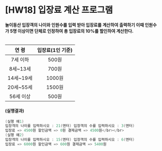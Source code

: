 # [HW18] 입장료 계산 프로그램
<h4>
놀이동산 입장객의 나이와 인원수를 입력 받아 입장료를 계산하여 출력하기
이때 인원수가 5명 이상이면 단체로 인정하여 총 입장료의 10%를 할인하여 계산한다.
</br></br></h4>

| 연 령 | 입장료(1인 기준) |
| :--: | :--: |
|7세 이하 |500원 |
|8세~13세| 700원|
|14세~19세 | 1000원|
|20세~55세 | 1500원|
|56세 이상  |500원|
<h4>(실행결과)</h4>

```cpp
(실행 예1)
입장객의 나이를 입력하시오 : 21(엔터) 입장객의 수를 입력하시오 : 3(엔터)
입장료 => 4500원 할인금액 => 0원 결제금액 => 4500원</br></br>
(실행 예2)
입장객의 나이를 입력하시오 : 15(엔터) 입장객의 수를 입력하시오 : 6(엔터)
입장료 => 6000원 할인금액 => 600원 결제금액 => 5400원
```
<!--

# [HW18] 입장료 계산 프로그램
<h4>
<div>놀이동산 입장객의 나이와 인원수를 입력 받아 입장료를 계산하여 출력하기
이때 인원수가 5명 이상이면 단체로 인정하여 총 입장료의 10%를 할인하여 계산한다.</div>
</h4>

| 연 령 | 입장료(1인 기준) |
| :--: | :--: |
|7세 이하 |500원 |
|8세~13세| 700원|
|14세~19세 | 1000원|
|20세~55세 | 1500원|
|56세 이상  |500원|

<h4>
<div>(실행결과)</div>
</br></h4>
<h4>
<div>(실행 예1)</div>
<div>입장객의 나이를 입력하시오 : 21(엔터) 입장객의 수를 입력하시오 : 3(엔터)</div>
<div>입장료 => 4500원 할인금액 => 0원 결제금액 => 4500원</div>
<div>(실행 예2)</div>
<div>입장객의 나이를 입력하시오 : 15(엔터) 입장객의 수를 입력하시오 : 6(엔터)</div>
<div>입장료 => 6000원 할인금액 => 600원 결제금액 => 5400원</div>
</h4>


-->